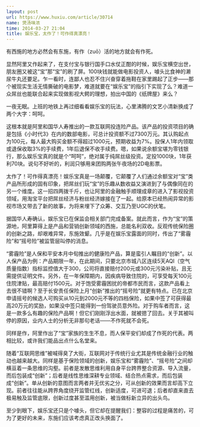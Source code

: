 ```yaml
---
layout: post
url: https://www.huxiu.com/article/30714
name: 煲汤味浓
time: 2014-03-27 21:04
title: 娱乐宝，太作了！可作得真漂亮！
---
```

有西施的地方必然会有东施，有作（zuō）活的地方就会有作死。

显然阿里又作起来了，在支付宝与银行国手口水仗正酣的时候，娱乐宝横空出世，朋友圈又被这“宝”那“宝”的刷了屏。100块钱就能做电影投资人，噱头比食神的濑尿牛丸还要足。乍一看时，连鄙人也忍不住兴奋穿着拖鞋在家里踢起了正步——那个被现实生活无情撕破的电影梦，难道就要在“娱乐宝”的指引下实现了么？难道一众屌丝也能联合起来实现做影视大鳄的理想，拍出中国的《纸牌屋》来么？

一夜无眠。上班的地铁上再过细看看娱乐宝的玩法，心里沸腾的文艺小清新换成了两个大字：呵呵。

这根本就是阿里和国华人寿推出的一款互联网投连险产品。该产品的投资项目的确是包括《小时代3》在内的数部电影，可总计投资额不过7300万元。其认购起点为100元，每人最大购买金额不得超过1000元，预期收益为7%。投保人1年内领取或退保收取3%的手续费，1年后退保不收手续费。嗯，如果说余额宝堪为零钱银行，那么娱乐宝真的就是个“呵呵”，绝对属于纯屌丝级投资。定投1000块，1年获利70块。说句不好听的，利润只够用来团购两张午夜场的2D电影票。

太作了！可作得真漂亮！娱乐宝真是一场颠覆，它颠覆了人们通过余额宝对“宝”类产品所形成的固有印象，把屌丝们玩“宝”的乐趣从数收益又演进到了与偶像同在的另一个维度。这一招四两拨千斤，也让阿里的金融触手顺理成章的进入了影视投资领域，用淘宝平台把屌丝经济与粉丝经济嫁接在了一起。给原本已经热闹异常的影视市场又带去了新的故事，为将来埋下了众筹、交互乃至UGC的伏笔。

据国华人寿确认，娱乐宝已在保监会相关部门完成备案。就此而言，作为“宝”的策源地，阿里算得上是产品和营销创新领域的西施，总能名利双收。反观传统保险圈的创新之路，却艰难异常，东施效颦。几乎是在娱乐宝露面的同时，传出了“雾霾险”和“摇号险”被监管层叫停的消息。

“雾霾险”是人保和平安本月中旬推出的健康险产品，算是蛮引人瞩目的“创新”。以人保产品为例：产品期限一年，在此期间，只要北京市城八区连续5天AQI（空气质量指数）指标监控值大于300，公司将直接赔付200元或300元污染补贴，且无需提供证明文件。另外，在一年保障期内，因疾病导致住院的，可享受每天100元住院津贴，最高赔付1500元。对于饱受雾霾困扰的帝都市民而言，这款产品看上去很不错啊？至于长安责任保险上月“创新”推出的“摇号险”就更有特点。已在北京申请摇号的候选人可购买从10元到2000元不等的四档保险，如果中签了可获得最高20万元的奖励，如果没中签只能得到一份驾驶员意外险。对于购车者而言，这是一款多么有趣的保险产品啊！但它们刚刚浮出水面，就被摁了回去。关于其被叫停的原因，业内人士的分析无非那句老话——不作死就不会死。

同样是作，阿里作出了“宝”家族的生生不息，而人保平安们却成了作死的代表。两相比较，或许我们能品出点什么名堂来。

随着“互联网思维”被喊得臭了大街，互联网对于传统行业尤其是传统金融行业的触动也越来越大。同样是基于保险领域的创新，娱乐宝和“雾霾险”、“摇号险”之间却横亘着一条思维的沟壑。前者是发散思维利用自身平台跨界整合资源、导入流量，而后包装成“创新”；后者是线性思维深耕专业领域、结合热点需求，而后包装成“创新”。单从创新的意图而言两者并无优劣之分，可从创新的效果而言却高下立现。前者往往能从跨界角度绕开监管红线，创新适度，可进可退；后者却直来直去极易触及监管底限，创新过度甚至滥用创新，被当做标新立异的出头鸟。

至少到眼下，娱乐宝还只是个噱头，但它却在提醒我们：整容的过程是痛苦的，可为了更好的未来，东施们应该考虑真正改头换面了。

